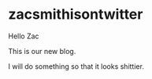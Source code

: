 # zacsmithisontwitter

Hello Zac

This is our new blog.

I will do something so that it looks shittier.
